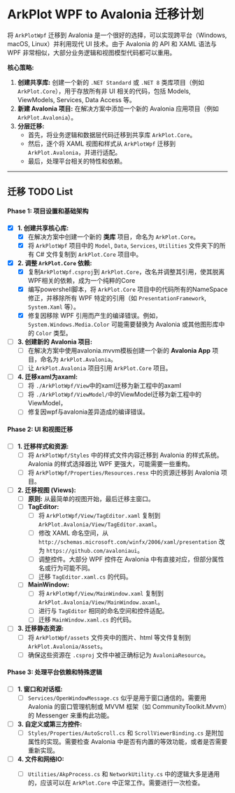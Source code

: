 # ArkPlot WPF to Avalonia 迁移计划

将 `ArkPlotWpf` 迁移到 Avalonia 是一个很好的选择，可以实现跨平台（Windows, macOS, Linux）并利用现代 UI 技术。由于 Avalonia 的 API 和 XAML 语法与 WPF 非常相似，大部分业务逻辑和视图模型代码都可以重用。

**核心策略:**

1. **创建共享库:** 创建一个新的 `.NET Standard` 或 `.NET 8` 类库项目（例如 `ArkPlot.Core`），用于存放所有非 UI 相关的代码，包括 Models, ViewModels, Services, Data Access 等。
2. **新建 Avalonia 项目:** 在解决方案中添加一个新的 Avalonia 应用项目（例如 `ArkPlot.Avalonia`）。
3. **分层迁移:**
   - 首先，将业务逻辑和数据层代码迁移到共享库 `ArkPlot.Core`。
   - 然后，逐个将 XAML 视图和样式从 `ArkPlotWpf` 迁移到 `ArkPlot.Avalonia`，并进行适配。
   - 最后，处理平台相关的特性和依赖。

---

## 迁移 TODO List

#### Phase 1: 项目设置和基础架构

- [x] **1. 创建共享核心库:**
  - [x] 在解决方案中创建一个新的 **类库** 项目，命名为 `ArkPlot.Core`。
  - [x] 将 `ArkPlotWpf` 项目中的 `Model`, `Data`, `Services`, `Utilities` 文件夹下的所有 C# 文件复制到 `ArkPlot.Core` 项目中。
- [x] **2. 调整 `ArkPlot.Core` 依赖:**
  - [x] 复制`ArkPlotWpf.csproj`到 `ArkPlot.Core`，改名并调整其引用，使其脱离WPF相关的依赖，成为一个纯粹的Core
  - [x] 编写powershell脚本，将 `ArkPlot.Core` 项目中的代码所有的NameSpace修正，并移除所有 WPF 特定的引用（如 `PresentationFramework`, `System.Xaml` 等）。
  - [x] 修复因移除 WPF 引用而产生的编译错误。例如，`System.Windows.Media.Color` 可能需要替换为 Avalonia 或其他图形库中的 `Color` 类型。
- [ ] **3. 创建新的 Avalonia 项目:**
  - [ ] 在解决方案中使用avalonia.mvvm模板创建一个新的 **Avalonia App** 项目，命名为 `ArkPlot.Avalonia`。
  - [ ] 让 `ArkPlot.Avalonia` 项目引用 `ArkPlot.Core` 项目。
- [ ] **4. 迁移xaml为axaml:**
  - [ ] 将 `./ArkPlotWpf/View`中的xaml迁移为新工程中的axaml
  - [ ] 将 `./ArkPlotWpf/ViewModel/`中的ViewModel迁移为新工程中的ViewModel，
  - [ ] 修复因wpf与avalonia差异造成的编译错误。

#### Phase 2: UI 和视图迁移

- [ ] **1. 迁移样式和资源:**
  - [ ] 将 `ArkPlotWpf/Styles` 中的样式文件内容迁移到 Avalonia 的样式系统。Avalonia 的样式选择器比 WPF 更强大，可能需要一些重构。
  - [ ] 将 `ArkPlotWpf/Properties/Resources.resx` 中的资源迁移到 Avalonia 项目。
- [ ] **2. 迁移视图 (Views):**
  - [ ] **原则:** 从最简单的视图开始，最后迁移主窗口。
  - [ ] **TagEditor:**
    - [ ] 将 `ArkPlotWpf/View/TagEditor.xaml` 复制到 `ArkPlot.Avalonia/View/TagEditor.axaml`。
    - [ ] 修改 XAML 命名空间，从 `http://schemas.microsoft.com/winfx/2006/xaml/presentation` 改为 `https://github.com/avaloniaui`。
    - [ ] 调整控件。大部分 WPF 控件在 Avalonia 中有直接对应，但部分属性名或行为可能不同。
    - [ ] 迁移 `TagEditor.xaml.cs` 的代码。
  - [ ] **MainWindow:**
    - [ ] 将 `ArkPlotWpf/View/MainWindow.xaml` 复制到 `ArkPlot.Avalonia/View/MainWindow.axaml`。
    - [ ] 进行与 `TagEditor` 相同的命名空间和控件适配。
    - [ ] 迁移 `MainWindow.xaml.cs` 的代码。
- [ ] **3. 迁移静态资源:**
  - [ ] 将 `ArkPlotWpf/assets` 文件夹中的图片、html 等文件复制到 `ArkPlot.Avalonia/Assets`。
  - [ ] 确保这些资源在 `.csproj` 文件中被正确标记为 `AvaloniaResource`。

#### Phase 3: 处理平台依赖和特殊逻辑

- [ ] **1. 窗口和对话框:**
  - [ ] `Services/OpenWindowMessage.cs` 似乎是用于窗口通信的。需要用 Avalonia 的窗口管理机制或 MVVM 框架（如 CommunityToolkit.Mvvm）的 Messenger 来重构此功能。
- [ ] **3. 自定义或第三方控件:**
  - [ ] `Styles/Properties/AutoScroll.cs` 和 `ScrollViewerBinding.cs` 是附加属性的实现。需要检查 Avalonia 中是否有内置的等效功能，或者是否需要重新实现。
- [ ] **4. 文件和网络IO:**
  - [ ] `Utilities/AkpProcess.cs` 和 `NetworkUtility.cs` 中的逻辑大多是通用的，应该可以在 `ArkPlot.Core` 中正常工作。需要进行一次检查。

